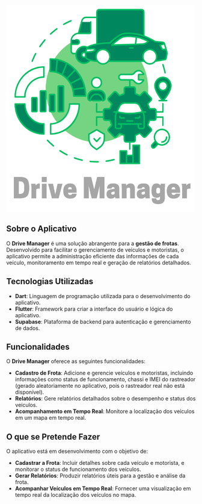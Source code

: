 <img src="assets/images/drive_manager_logo.png" alt="Logomarca" width="500" height="550">

## Sobre o Aplicativo

O **Drive Manager** é uma solução abrangente para a **gestão de frotas**. Desenvolvido para facilitar o gerenciamento de veículos e motoristas, o aplicativo permite a administração eficiente das informações de cada veículo, monitoramento em tempo real e geração de relatórios detalhados.

## Tecnologias Utilizadas

- **Dart**: Linguagem de programação utilizada para o desenvolvimento do aplicativo.
- **Flutter**: Framework para criar a interface do usuário e lógica do aplicativo.
- **Supabase**: Plataforma de backend para autenticação e gerenciamento de dados.

## Funcionalidades

O **Drive Manager** oferece as seguintes funcionalidades:

- **Cadastro de Frota**: Adicione e gerencie veículos e motoristas, incluindo informações como status de funcionamento, chassi e IMEI do rastreador (gerado aleatoriamente no aplicativo, pois o rastreador real não está disponível).
- **Relatórios**: Gere relatórios detalhados sobre o desempenho e status dos veículos.
- **Acompanhamento em Tempo Real**: Monitore a localização dos veículos em um mapa em tempo real.

## O que se Pretende Fazer

O aplicativo está em desenvolvimento com o objetivo de:

- **Cadastrar a Frota**: Incluir detalhes sobre cada veículo e motorista, e monitorar o status de funcionamento dos veículos.
- **Gerar Relatórios**: Produzir relatórios úteis para a gestão e análise da frota.
- **Acompanhar Veículos em Tempo Real**: Fornecer uma visualização em tempo real da localização dos veículos no mapa.
